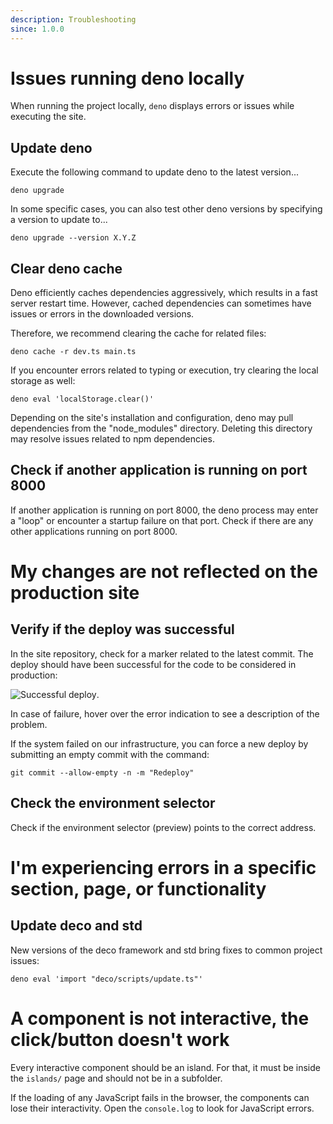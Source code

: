 ```yaml
---
description: Troubleshooting
since: 1.0.0
---
```


# Issues running deno locally

When running the project locally, `deno` displays errors or issues while
executing the site.

## Update deno

Execute the following command to update deno to the latest version...

`deno upgrade`

In some specific cases, you can also test other deno versions by specifying a
version to update to...

`deno upgrade --version X.Y.Z`

## Clear deno cache

Deno efficiently caches dependencies aggressively, which results in a fast
server restart time. However, cached dependencies can sometimes have issues or
errors in the downloaded versions.

Therefore, we recommend clearing the cache for related files:

`deno cache -r dev.ts main.ts`

If you encounter errors related to typing or execution, try clearing the local
storage as well:

`deno eval 'localStorage.clear()'`

Depending on the site's installation and configuration, deno may pull
dependencies from the "node_modules" directory. Deleting this directory may
resolve issues related to npm dependencies.

## Check if another application is running on port 8000

If another application is running on port 8000, the deno process may enter a
"loop" or encounter a startup failure on that port. Check if there are any other
applications running on port 8000.

# My changes are not reflected on the production site

## Verify if the deploy was successful

In the site repository, check for a marker related to the latest commit. The
deploy should have been successful for the code to be considered in production:

![Successful deploy](https://github.com/deco-sites/starting/assets/882438/6f4e853f-23bf-4ed1-9f4f-b16a97690a6a).

In case of failure, hover over the error indication to see a description of the
problem.

If the system failed on our infrastructure, you can force a new deploy by
submitting an empty commit with the command:

`git commit --allow-empty -n -m "Redeploy"`

## Check the environment selector

Check if the environment selector (preview) points to the correct address.

# I'm experiencing errors in a specific section, page, or functionality

## Update deco and std

New versions of the deco framework and std bring fixes to common project issues:

`deno eval 'import "deco/scripts/update.ts"'`

# A component is not interactive, the click/button doesn't work

Every interactive component should be an island. For that, it must be inside the
`islands/` page and should not be in a subfolder.

If the loading of any JavaScript fails in the browser, the components can lose
their interactivity. Open the `console.log` to look for JavaScript errors.
